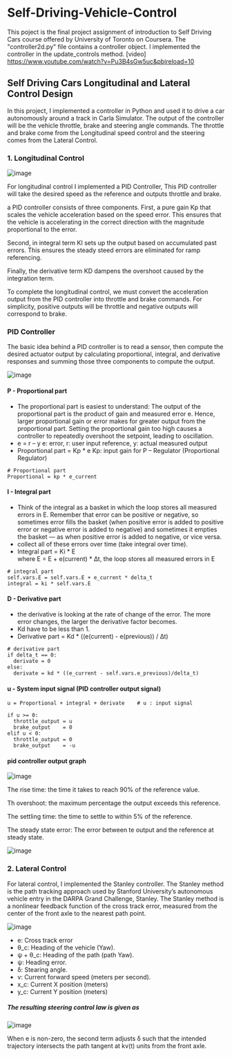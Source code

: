 # Self-Driving-Vehicle-Control
This poject is the final project assignment of introduction to Self Driving Cars course offered by University of Toronto on Coursera. The "controller2d.py" file contains a controller object. I implemented the controller in the update_controls method.
[video]
https://www.youtube.com/watch?v=Pu3B4sGw5uc&pbjreload=10
## Self Driving Cars Longitudinal and Lateral Control Design
In this project, I implemented a controller in Python and used it to drive a car autonomously around a track in Carla Simulator.
The output of the controller will be the vehicle throttle, brake and steering angle commands.
The throttle and brake come from the Longitudinal speed control and the steering comes from the Lateral Control.

### 1. Longitudinal Control

![image](https://user-images.githubusercontent.com/59261333/73611832-b9cd6480-45ee-11ea-8b15-58c1068bf7ed.png)

For longitudinal control I implemented a PID Controller, This PID controller will take the desired speed as the reference and outputs throttle and brake.

a PID controller consists of three components. First, a pure gain Kp that scales the vehicle acceleration based on the speed error. This ensures that the vehicle is accelerating in the correct direction with the magnitude proportional to the error.

Second, in integral term KI sets up the output based on accumulated past errors. This ensures the steady steed errors are eliminated for ramp referencing.

Finally, the derivative term KD dampens the overshoot caused by the integration term.

To complete the longitudinal control, we must convert the acceleration output from the PID controller into throttle and brake commands. For simplicity, positive outputs will be throttle and negative outputs will correspond to brake.

### PID Controller

The basic idea behind a PID controller is to read a sensor, then compute the desired actuator output by calculating proportional, integral, and derivative responses and summing those three components to compute the output.

![image](https://user-images.githubusercontent.com/59261333/73613652-94495680-4600-11ea-9e6d-124fb5bfc188.png)

#### P - Proportional part
- The proportional part is easiest to understand: The output of the proportional part is the product of gain and measured error e. Hence, larger proportional gain or error makes for greater output from the proportional part. Setting the proportional gain too high causes a controller to repeatedly overshoot the setpoint, leading to oscillation.
- e = r – y
e: error,    r: user input reference,    y: actual measured output
- Proportional part = Kp * e
Kp: input gain for P – Regulator (Proportional Regulator)

```
# Proportional part
Proportional = kp * e_current
```

#### I - Integral part
- Think of the integral as a basket in which the loop stores all measured errors in E. Remember that error can be positive or negative, so sometimes error fills the basket (when positive error is added to positive error or negative error is added to negative) and sometimes it empties the basket — as when positive error is added to negative, or vice versa.
- collect all of these errors over time (take integral over time).
- Integral part = Ki * E  
  where E = E + e(current) * ∆t,         the loop stores all measured errors in E

```
# integral part
self.vars.E = self.vars.E + e_current * delta_t 
integral = ki * self.vars.E
```
#### D - Derivative part
- the derivative is looking at the rate of change of the error. The more error changes, the larger the derivative factor becomes.
- Kd have to be less than 1.
- Derivative part = Kd * ((e(current) - e(previous)) / ∆t)

```
# derivative part
if delta_t == 0:
  derivate = 0
else:
  derivate = kd * ((e_current - self.vars.e_previous)/delta_t)
```
#### u - System input signal (PID controller output signal)
```
u = Proportional + integral + derivate    # u : input signal

if u >= 0:
  throttle_output = u
  brake_output    = 0
elif u < 0:
  throttle_output = 0
  brake_output    = -u
```

#### pid controller output graph

![image](https://user-images.githubusercontent.com/59261333/73612439-7a097b80-45f4-11ea-8cb6-cf13591116d8.png)

The rise time: the time it takes to reach 90% of the reference value.

Th overshoot: the maximum percentage the output exceeds this reference.

The settling time: the time to settle to within 5% of the reference.

The steady state error: The error between te output and the reference at steady state.

![image](https://user-images.githubusercontent.com/59261333/73613341-3e26e400-45fd-11ea-8985-d059e340796e.png)

### 2. Lateral Control

For lateral control, I implemented the Stanley controller. The Stanley method is the path tracking approach used by Stanford University’s autonomous vehicle entry in the DARPA Grand Challenge, Stanley. The Stanley method is a nonlinear feedback function of the cross track error, measured from the center of the front axle to the nearest path point.

![image](https://user-images.githubusercontent.com/59261333/73640204-833b2c80-4676-11ea-8620-077d8c2961f4.png)

- e: Cross track error
- θ_c: Heading of the vehicle (Yaw).
- ψ + θ_c: Heading of the path (path Yaw).
- ψ: Heading error.
- δ: Stearing angle.
- v: Current forward speed (meters per second).
- x_c: Current X position (meters)
- y_c: Current Y position (meters)
##### The resulting steering control law is given as
![image](https://user-images.githubusercontent.com/59261333/73640845-a9150100-4677-11ea-8c9c-4e0e5f906bec.png)

When e is non-zero, the second term adjusts δ such that the intended trajectory intersects the path tangent at kv(t) units from the front axle.

